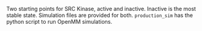 Two starting points for SRC Kinase, active and inactive. Inactive is the most stable state. Simulation files are provided for both. `production_sim` has the python script to run OpenMM simulations. 